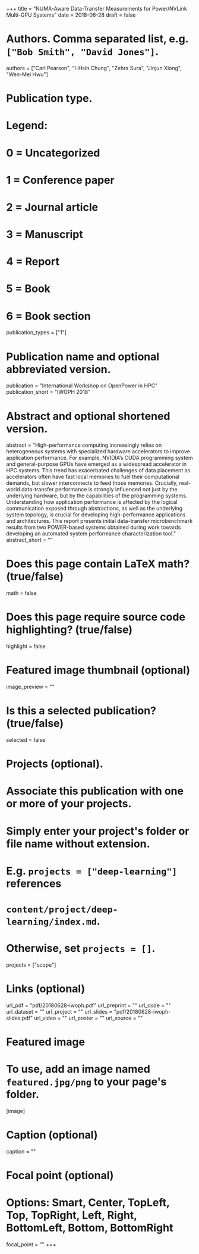 +++
title = "NUMA-Aware Data-Transfer Measurements for Power/NVLink Multi-GPU Systems"
date = 2018-06-28
draft = false

# Authors. Comma separated list, e.g. `["Bob Smith", "David Jones"]`.
authors = ["Carl Pearson", "I-Hsin Chung", "Zehra Sura", "Jinjun Xiong", "Wen-Mei Hwu"]

# Publication type.
# Legend:
# 0 = Uncategorized
# 1 = Conference paper
# 2 = Journal article
# 3 = Manuscript
# 4 = Report
# 5 = Book
# 6 = Book section
publication_types = ["1"]

# Publication name and optional abbreviated version.
publication = "International Workshop on OpenPower in HPC"
publication_short = "IWOPH 2018"

# Abstract and optional shortened version.
abstract = "High-performance computing increasingly relies on heterogeneous systems with specialized hardware accelerators to improve application performance. For example, NVIDIA’s CUDA programming system and general-purpose GPUs have emerged as a widespread accelerator in HPC systems. This trend has exacerbated challenges of data placement as accelerators often have fast local memories to fuel their computational demands, but slower interconnects to feed those memories. Crucially, real-world data-transfer performance is strongly influenced not just by the underlying hardware, but by the capabilities of the programming systems. Understanding how application performance is affected by the logical communication exposed through abstractions, as well as the underlying system topology, is crucial for developing high-performance applications and architectures. This report presents initial data-transfer microbenchmark results from two POWER-based systems obtained during work towards developing an automated system performance characterization tool."
abstract_short = ""

# Does this page contain LaTeX math? (true/false)
math = false

# Does this page require source code highlighting? (true/false)
highlight = false

# Featured image thumbnail (optional)
image_preview = ""

# Is this a selected publication? (true/false)
selected = false

# Projects (optional).
#   Associate this publication with one or more of your projects.
#   Simply enter your project's folder or file name without extension.
#   E.g. `projects = ["deep-learning"]` references 
#   `content/project/deep-learning/index.md`.
#   Otherwise, set `projects = []`.
projects = ["scope"]

# Links (optional)
url_pdf = "pdf/20180628-iwoph.pdf"
url_preprint = ""
url_code = ""
url_dataset = ""
url_project = ""
url_slides = "pdf/20180628-iwoph-slides.pdf"
url_video = ""
url_poster = ""
url_source = ""

# Featured image
# To use, add an image named `featured.jpg/png` to your page's folder. 
[image]
  # Caption (optional)
  caption = ""

  # Focal point (optional)
  # Options: Smart, Center, TopLeft, Top, TopRight, Left, Right, BottomLeft, Bottom, BottomRight
  focal_point = ""
+++
